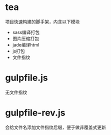 # tea
项目快速构建的脚手架，内含以下模块

+ sass编译打包
+ 图片压缩打包
+ jade编译html
+ js打包
+ 文件指纹

# gulpfile.js 
无文件指纹

# gulpfile-rev.js
会给文件名添加文件指纹后缀，便于做非覆盖式更新